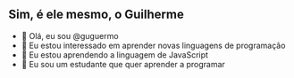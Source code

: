 ## Sim, é ele mesmo, o Guilherme

- 👋 Olá, eu sou @guguermo
- 👀 Eu estou interessado em aprender novas linguagens de programaçâo
- 🌱 Eu estou aprendendo a linguagem de JavaScript
- 📖 Eu sou um estudante que quer aprender a programar

